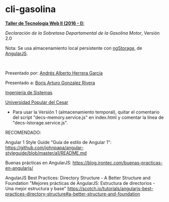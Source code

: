 # cli-gasolina
<html>
    <p><strong><a href="https://sites.google.com/site/tecweb2upc/notas" target="_blank">Taller de Tecnología Web II (2016 - I):</a></strong></p>
    <p><em>Declaración de la Sobretasa Departamental de la Gasolina Motor</em>, Versión 2.0</p>
    <p>Nota: Se usa almacenamiento local persistente con <a href="http://ngmodules.org/modules/ngStorage" target="_blank">ngStorage</a>,
        de <a href="https://angularjs.org/" target="_blank">AngularJS</a>.</p>
    </br>
    <p>Presentado por: <a href="https://github.com/andreshg112" target="_blank">Andrés Alberto Herrera García</a></p>
    <p>Presentado a: <a href="https://github.com/borisgr04" target="_blank">Boris Arturo Gonzalez Rivera</a></p>
    <p><a href="http://ingsistemas.unicesar.edu.co/" target="_blank">Ingeniería de Sistemas</a></p>
    <p><a href="http://www.unicesar.edu.co/" target="_blank">Universidad Popular del Cesar</a></p>
    </html>

* Para usar la Versión 1 (almacenamiento temporal), quitar el comentario del script "decs-memory.service.js" en index.html y comentar la línea de "decs-lstorage.service.js".


RECOMENDADO:

Angular 1 Style Guide "Guía de estilo de Angular 1":
https://github.com/johnpapa/angular-styleguide/blob/master/a1/README.md

Buenas prácticas en AngularJS:
https://blog.irontec.com/buenas-practicas-en-angularjs/

AngularJS Best Practices: Directory Structure - A Better Structure and Foundation
"Mejores prácticas de AngularJS: Estructura de directorios - Una mejor estructura y base"
https://scotch.io/tutorials/angularjs-best-practices-directory-structure#a-better-structure-and-foundation